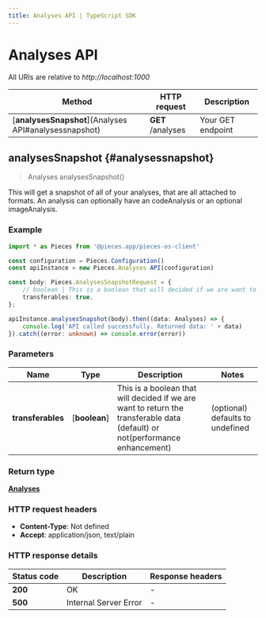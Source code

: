 ```yaml
---
title: Analyses API | TypeScript SDK
---
```


# Analyses API

All URIs are relative to *http://localhost:1000*

Method | HTTP request | Description
------------- | ------------- | -------------
[**analysesSnapshot**](Analyses API#analysessnapshot) | **GET** /analyses | Your GET endpoint


## **analysesSnapshot** {#analysessnapshot}
> Analyses analysesSnapshot()

This will get a snapshot of all of your analyses, that are all attached to formats. An analysis can optionally have an codeAnalysis or an optional imageAnalysis.

### Example

```typescript
import * as Pieces from '@pieces.app/pieces-os-client'

const configuration = Pieces.Configuration()
const apiInstance = new Pieces.Analyses API(configuration)

const body: Pieces.AnalysesSnapshotRequest = {
    // boolean | This is a boolean that will decided if we are want to return the transferable data (default) or not(performance enhancement) (optional)
    transferables: true,
};

apiInstance.analysesSnapshot(body).then((data: Analyses) => {
    console.log('API called successfully. Returned data: ' + data)
}).catch((error: unknown) => console.error(error))
```

### Parameters

Name | Type | Description  | Notes
------------- | ------------- | ------------- | -------------
 **transferables** | [**boolean**] | This is a boolean that will decided if we are want to return the transferable data (default) or not(performance enhancement) | (optional) defaults to undefined


### Return type

[**Analyses**](../models/Analyses)

### HTTP request headers

- **Content-Type**: Not defined
- **Accept**: application/json, text/plain


### HTTP response details
| Status code | Description | Response headers
|-------------|-------------|------------------
**200** | OK |  -  |
**500** | Internal Server Error |  -  |


